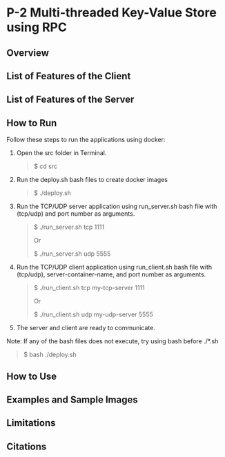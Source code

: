 # P-2 Multi-threaded Key-Value Store using RPC

## Overview

## List of Features of the Client

## List of Features of the Server


## How to Run
Follow these steps to run the applications using docker:
1) Open the src folder in Terminal.
   > $ cd src
2) Run the deploy.sh bash files to create docker images
   > $ ./deploy.sh
3) Run the TCP/UDP server application using run_server.sh bash file with (tcp/udp) 
   and port number as arguments.
   > $ ./run_server.sh tcp 1111
   > 
   > Or
   > 
   > $ ./run_server.sh udp 5555
4) Run the TCP/UDP client application using run_client.sh bash file with (tcp/udp), server-container-name,
   and port number as arguments.
   > $ ./run_client.sh tcp my-tcp-server 1111
   >
   > Or
   >
   > $ ./run_client.sh udp my-udp-server 5555
5) The server and client are ready to communicate.

Note: If any of the bash files does not execute, try using bash before ./*.sh
> $ bash ./deploy.sh


## How to Use

## Examples and Sample Images


## Limitations

## Citations
